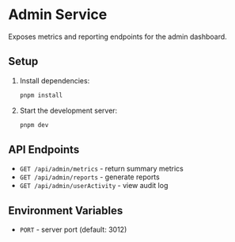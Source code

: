 # Admin Service

Exposes metrics and reporting endpoints for the admin dashboard.

## Setup

1. Install dependencies:
   ```bash
   pnpm install
   ```
2. Start the development server:
   ```bash
   pnpm dev
   ```

## API Endpoints

- `GET /api/admin/metrics` - return summary metrics
- `GET /api/admin/reports` - generate reports
- `GET /api/admin/userActivity` - view audit log

## Environment Variables

- `PORT` - server port (default: 3012)

